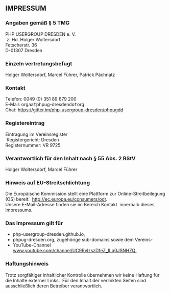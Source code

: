 ## IMPRESSUM

### Angaben gemäß § 5 TMG

PHP USERGROUP DRESDEN e. V.  
 z. Hd. Holger Woltersdorf   
Fetscherstr. 36  
D-01307 Dresden 

### Einzeln vertretungsbefugt

Holger Woltersdorf, Marcel Führer, Patrick Pächnatz 

### Kontakt

Telefon: 0049 (0) 351 89 679 200   
E-Mail: orga<kbd>at</kbd>phpug-dresden<kbd>dot</kbd>org   
Chat: https://gitter.im/php-usergroup-dresden/phpugdd

### Registereintrag

Eintragung im Vereinsregister  
 Registergericht: Dresden  
Registernummer: VR 9725 

### Verantwortlich für den Inhalt nach § 55 Abs. 2 RStV
 
Holger Woltersdorf, Marcel Führer

### Hinweis auf EU-Streitschlichtung

Die Europäische Kommission stellt eine Plattform zur Online-Streitbeilegung (OS) bereit:
 http://ec.europa.eu/consumers/odr.  
Unsere E-Mail-Adresse finden sie im Bereich Kontakt  innerhalb dieses Impressums.

### Das Impressum gilt für

* php-usergroup-dresden.github.io,
* phpug-dresden.org, zugehörige sub-domains sowie dem Vereins-
* YouTube-Channel www.youtube.com/channel/UC9RvlzszDfeZ_ILq0JSNHZQ 

### Haftungshinweis

Trotz sorgfältiger inhaltlicher Kontrolle übernehmen wir keine Haftung für die Inhalte externer Links.
 Für den Inhalt der verlinkten Seiten sind ausschließlich deren Betreiber verantwortlich.
